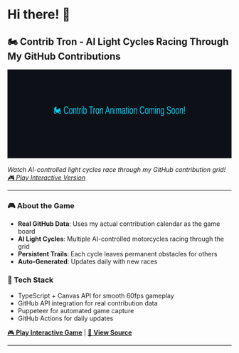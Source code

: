 # Hi there! 👋

## 🏍️ Contrib Tron - AI Light Cycles Racing Through My GitHub Contributions

<div align="center">
  <picture>
    <source media="(prefers-color-scheme: dark)" srcset="https://raw.githubusercontent.com/markpython86/markpython86/main/output/contrib-tron-dark.svg" />
    <source media="(prefers-color-scheme: light)" srcset="https://raw.githubusercontent.com/markpython86/markpython86/main/output/contrib-tron.svg" />
    <img alt="Contrib Tron Game Animation" src="https://raw.githubusercontent.com/markpython86/markpython86/main/output/contrib-tron.svg" width="740" height="200" />
  </picture>
</div>

*Watch AI-controlled light cycles race through my GitHub contribution grid! [🎮 Play Interactive Version](https://markpython86.github.io/markpython86-tron-github/)*

---

### 🎮 About the Game
- **Real GitHub Data**: Uses my actual contribution calendar as the game board
- **AI Light Cycles**: Multiple AI-controlled motorcycles racing through the grid
- **Persistent Trails**: Each cycle leaves permanent obstacles for others
- **Auto-Generated**: Updates daily with new races

### 🚀 Tech Stack
- TypeScript + Canvas API for smooth 60fps gameplay
- GitHub API integration for real contribution data
- Puppeteer for automated game capture
- GitHub Actions for daily updates

[🎮 **Play Interactive Game**](https://markpython86.github.io/markpython86-tron-github/) | [📝 **View Source**](https://github.com/markpython86/tron-github)

---